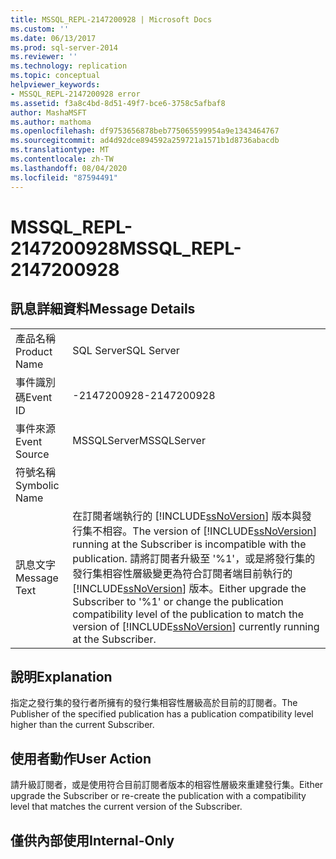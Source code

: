 ```yaml
---
title: MSSQL_REPL-2147200928 | Microsoft Docs
ms.custom: ''
ms.date: 06/13/2017
ms.prod: sql-server-2014
ms.reviewer: ''
ms.technology: replication
ms.topic: conceptual
helpviewer_keywords:
- MSSQL_REPL-2147200928 error
ms.assetid: f3a8c4bd-8d51-49f7-bce6-3758c5afbaf8
author: MashaMSFT
ms.author: mathoma
ms.openlocfilehash: df9753656878beb775065599954a9e1343464767
ms.sourcegitcommit: ad4d92dce894592a259721a1571b1d8736abacdb
ms.translationtype: MT
ms.contentlocale: zh-TW
ms.lasthandoff: 08/04/2020
ms.locfileid: "87594491"
---
```

# <a name="mssql_repl-2147200928"></a><span data-ttu-id="360c4-102">MSSQL_REPL-2147200928</span><span class="sxs-lookup"><span data-stu-id="360c4-102">MSSQL_REPL-2147200928</span></span>
    
## <a name="message-details"></a><span data-ttu-id="360c4-103">訊息詳細資料</span><span class="sxs-lookup"><span data-stu-id="360c4-103">Message Details</span></span>  
  
|||  
|-|-|  
|<span data-ttu-id="360c4-104">產品名稱</span><span class="sxs-lookup"><span data-stu-id="360c4-104">Product Name</span></span>|<span data-ttu-id="360c4-105">SQL Server</span><span class="sxs-lookup"><span data-stu-id="360c4-105">SQL Server</span></span>|  
|<span data-ttu-id="360c4-106">事件識別碼</span><span class="sxs-lookup"><span data-stu-id="360c4-106">Event ID</span></span>|<span data-ttu-id="360c4-107">-2147200928</span><span class="sxs-lookup"><span data-stu-id="360c4-107">-2147200928</span></span>|  
|<span data-ttu-id="360c4-108">事件來源</span><span class="sxs-lookup"><span data-stu-id="360c4-108">Event Source</span></span>|<span data-ttu-id="360c4-109">MSSQLServer</span><span class="sxs-lookup"><span data-stu-id="360c4-109">MSSQLServer</span></span>|  
|<span data-ttu-id="360c4-110">符號名稱</span><span class="sxs-lookup"><span data-stu-id="360c4-110">Symbolic Name</span></span>||  
|<span data-ttu-id="360c4-111">訊息文字</span><span class="sxs-lookup"><span data-stu-id="360c4-111">Message Text</span></span>|<span data-ttu-id="360c4-112">在訂閱者端執行的 [!INCLUDE[ssNoVersion](../../includes/ssnoversion-md.md)] 版本與發行集不相容。</span><span class="sxs-lookup"><span data-stu-id="360c4-112">The version of [!INCLUDE[ssNoVersion](../../includes/ssnoversion-md.md)] running at the Subscriber is incompatible with the publication.</span></span> <span data-ttu-id="360c4-113">請將訂閱者升級至 '%1'，或是將發行集的發行集相容性層級變更為符合訂閱者端目前執行的 [!INCLUDE[ssNoVersion](../../includes/ssnoversion-md.md)] 版本。</span><span class="sxs-lookup"><span data-stu-id="360c4-113">Either upgrade the Subscriber to '%1' or change the publication compatibility level of the publication to match the version of [!INCLUDE[ssNoVersion](../../includes/ssnoversion-md.md)] currently running at the Subscriber.</span></span>|  
  
## <a name="explanation"></a><span data-ttu-id="360c4-114">說明</span><span class="sxs-lookup"><span data-stu-id="360c4-114">Explanation</span></span>  
 <span data-ttu-id="360c4-115">指定之發行集的發行者所擁有的發行集相容性層級高於目前的訂閱者。</span><span class="sxs-lookup"><span data-stu-id="360c4-115">The Publisher of the specified publication has a publication compatibility level higher than the current Subscriber.</span></span>  
  
## <a name="user-action"></a><span data-ttu-id="360c4-116">使用者動作</span><span class="sxs-lookup"><span data-stu-id="360c4-116">User Action</span></span>  
 <span data-ttu-id="360c4-117">請升級訂閱者，或是使用符合目前訂閱者版本的相容性層級來重建發行集。</span><span class="sxs-lookup"><span data-stu-id="360c4-117">Either upgrade the Subscriber or re-create the publication with a compatibility level that matches the current version of the Subscriber.</span></span>  
  
## <a name="internal-only"></a><span data-ttu-id="360c4-118">僅供內部使用</span><span class="sxs-lookup"><span data-stu-id="360c4-118">Internal-Only</span></span>  
  
